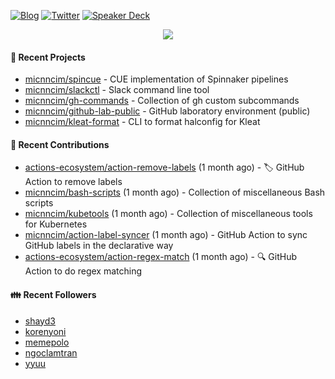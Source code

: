 [![Blog](https://img.shields.io/badge/Blog-0?style=flat-square&logo=gatsby&color=181717&logoColor=white)](https://micnncim.com)
[![Twitter](https://img.shields.io/badge/Twitter-0?style=flat-square&logo=twitter&color=1DA1F2&logoColor=white)](https://twitter.com/micnncim)
[![Speaker Deck](https://img.shields.io/badge/Speaker_Deck-0?style=flat-square&logo=speaker-deck&color=009287&logoColor=white)](https://speakerdeck.com/micnncim)

<p align="center">
<img src="https://github-readme-stats.vercel.app/api?username=micnncim&show_icons=true&count_private=true" />
</p>

#### 🍎 Recent Projects

- [micnncim/spincue](https://github.com/micnncim/spincue) - CUE implementation of Spinnaker pipelines
- [micnncim/slackctl](https://github.com/micnncim/slackctl) - Slack command line tool
- [micnncim/gh-commands](https://github.com/micnncim/gh-commands) - Collection of gh custom subcommands
- [micnncim/github-lab-public](https://github.com/micnncim/github-lab-public) - GitHub laboratory environment (public)
- [micnncim/kleat-format](https://github.com/micnncim/kleat-format) - CLI to format halconfig for Kleat

#### 🌱 Recent Contributions

- [actions-ecosystem/action-remove-labels](https://github.com/actions-ecosystem/action-remove-labels) (1 month ago) - 🏷️ GitHub Action to remove labels
- [micnncim/bash-scripts](https://github.com/micnncim/bash-scripts) (1 month ago) - Collection of miscellaneous Bash scripts
- [micnncim/kubetools](https://github.com/micnncim/kubetools) (1 month ago) - Collection of miscellaneous tools for Kubernetes
- [micnncim/action-label-syncer](https://github.com/micnncim/action-label-syncer) (1 month ago) - GitHub Action to sync GitHub labels in the declarative way
- [actions-ecosystem/action-regex-match](https://github.com/actions-ecosystem/action-regex-match) (1 month ago) - 🔍 GitHub Action to do regex matching

#### 👪  Recent Followers

- [shayd3](https://github.com/shayd3)
- [korenyoni](https://github.com/korenyoni)
- [memepolo](https://github.com/memepolo)
- [ngoclamtran](https://github.com/ngoclamtran)
- [yyuu](https://github.com/yyuu)
